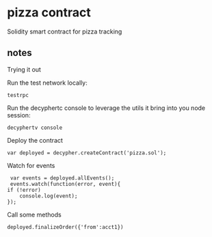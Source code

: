# pizza contract

Solidity smart contract for pizza tracking

## notes

Trying it out

Run the test network locally:

    testrpc

Run the decyphertc console to leverage the utils it bring into you node session:

    decyphertv console

Deploy the contract

    var deployed = decypher.createContract('pizza.sol');

Watch for events

     var events = deployed.allEvents();
     events.watch(function(error, event){
    if (!error)
        console.log(event);
    });

Call some methods

    deployed.finalizeOrder({'from':acct1})




